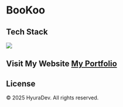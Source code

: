 # BooKoo
## Tech Stack
<p>
  <img src="https://skillicons.dev/icons?i=next,react,tailwind,gsap&perline=7" />
</p>

## Visit My Website [My Portfolio](https://bookoo-five.vercel.app/)


## License
© 2025 HyuraDev. All rights reserved.


